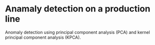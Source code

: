 # Anamaly detection on a production line

Anomaly detection using principal component analysis (PCA) and kernel principal component analysis (KPCA).
